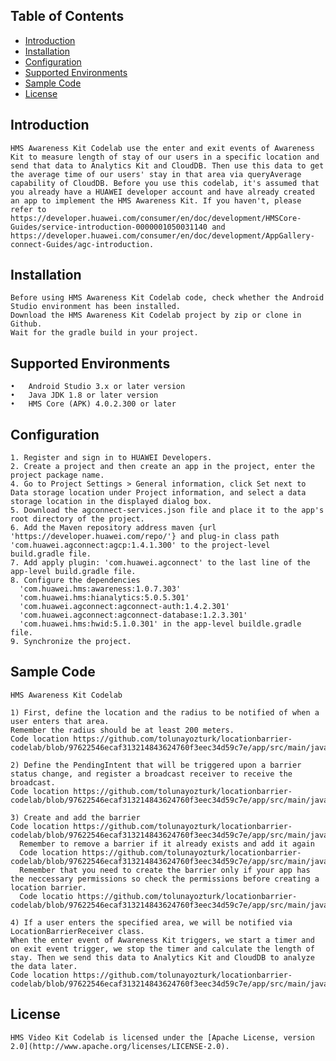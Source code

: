 ## Table of Contents

 * [Introduction](#introduction)
 * [Installation](#installation)
 * [Configuration ](#configuration )
 * [Supported Environments](#supported-environments)
 * [Sample Code](#Sample-Code)
 * [License](#license)
 
 
## Introduction
    HMS Awareness Kit Codelab use the enter and exit events of Awareness Kit to measure length of stay of our users in a specific location and send that data to Analytics Kit and CloudDB. Then use this data to get the average time of our users' stay in that area via queryAverage capability of CloudDB. Before you use this codelab, it's assumed that you already have a HUAWEI developer account and have already created an app to implement the HMS Awareness Kit. If you haven't, please refer to https://developer.huawei.com/consumer/en/doc/development/HMSCore-Guides/service-introduction-0000001050031140 and https://developer.huawei.com/consumer/en/doc/development/AppGallery-connect-Guides/agc-introduction.

## Installation
    Before using HMS Awareness Kit Codelab code, check whether the Android Studio environment has been installed. 
    Download the HMS Awareness Kit Codelab project by zip or clone in Github.
    Wait for the gradle build in your project.
    
## Supported Environments
	•	Android Studio 3.x or later version
	•	Java JDK 1.8 or later version
	•	HMS Core (APK) 4.0.2.300 or later

## Configuration 
    1. Register and sign in to HUAWEI Developers.
    2. Create a project and then create an app in the project, enter the project package name.
    4. Go to Project Settings > General information, click Set next to Data storage location under Project information, and select a data storage location in the displayed dialog box.
    5. Download the agconnect-services.json file and place it to the app's root directory of the project.
    6. Add the Maven repository address maven {url 'https://developer.huawei.com/repo/'} and plug-in class path 'com.huawei.agconnect:agcp:1.4.1.300' to the project-level build.gradle file.
    7. Add apply plugin: 'com.huawei.agconnect' to the last line of the app-level build.gradle file.
    8. Configure the dependencies 
      'com.huawei.hms:awareness:1.0.7.303'
      'com.huawei.hms:hianalytics:5.0.5.301'
      'com.huawei.agconnect:agconnect-auth:1.4.2.301' 
      'com.huawei.agconnect:agconnect-database:1.2.3.301' 
      'com.huawei.hms:hwid:5.1.0.301' in the app-level buildle.gradle file.
    9. Synchronize the project.
	
## Sample Code
    HMS Awareness Kit Codelab 

    1) First, define the location and the radius to be notified of when a user enters that area.
    Remember the radius should be at least 200 meters.
    Code location https://github.com/tolunayozturk/locationbarrier-codelab/blob/97622546ecaf313214843624760f3eec34d59c7e/app/src/main/java/com/tolunayozturk/barrierdemo/MainActivity.java#L46
    
    2) Define the PendingIntent that will be triggered upon a barrier status change, and register a broadcast receiver to receive the broadcast.
    Code location https://github.com/tolunayozturk/locationbarrier-codelab/blob/97622546ecaf313214843624760f3eec34d59c7e/app/src/main/java/com/tolunayozturk/barrierdemo/MainActivity.java#L72
    
    3) Create and add the barrier
    Code location https://github.com/tolunayozturk/locationbarrier-codelab/blob/97622546ecaf313214843624760f3eec34d59c7e/app/src/main/java/com/tolunayozturk/barrierdemo/MainActivity.java#L121
      Remember to remove a barrier if it already exists and add it again
      Code location https://github.com/tolunayozturk/locationbarrier-codelab/blob/97622546ecaf313214843624760f3eec34d59c7e/app/src/main/java/com/tolunayozturk/barrierdemo/MainActivity.java#L80
      Remember that you need to create the barrier only if your app has the neccessary permissions so check the permissions before creating a location barrier.
      Code locatio https://github.com/tolunayozturk/locationbarrier-codelab/blob/97622546ecaf313214843624760f3eec34d59c7e/app/src/main/java/com/tolunayozturk/barrierdemo/LoginActivity.java#L55
    
    4) If a user enters the specified area, we will be notified via LocationBarrierReceiver class.
    When the enter event of Awareness Kit triggers, we start a timer and on exit event trigger, we stop the timer and calculate the length of stay. Then we send this data to Analytics Kit and CloudDB to analyze the data later.
    Code location https://github.com/tolunayozturk/locationbarrier-codelab/blob/97622546ecaf313214843624760f3eec34d59c7e/app/src/main/java/com/tolunayozturk/barrierdemo/MainActivity.java#L166
    

##  License
    HMS Video Kit Codelab is licensed under the [Apache License, version 2.0](http://www.apache.org/licenses/LICENSE-2.0).
